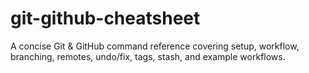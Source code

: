 # git-github-cheatsheet
A concise Git &amp; GitHub command reference covering setup, workflow, branching, remotes, undo/fix, tags, stash, and example workflows.
